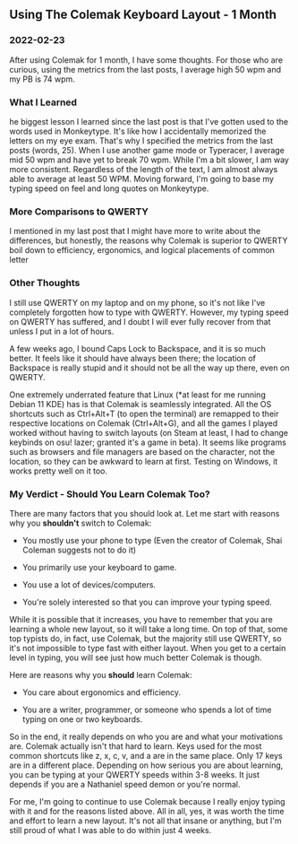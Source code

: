 <!---
title:Using The Colemak Keyboard Layout - 1 Month
date:Wed, 23 Feb 2022 10:00:00 EST
description:After using Colemak for 1 month, I have some thoughts
--->

## Using The Colemak Keyboard Layout - 1 Month

### 2022-02-23

After using Colemak for 1 month, I have some thoughts. For those who are curious, using the metrics from the last posts, I average high 50 wpm and my PB is 74 wpm.

### What I Learned

he biggest lesson I learned since the last post is that I've gotten used to the words used in Monkeytype. It's like how I accidentally memorized the letters on my eye exam. That's why I specified the metrics from the last posts (words, 25). When I use another game mode or Typeracer, I average mid 50 wpm and have yet to break 70 wpm. While I'm a bit slower, I am way more consistent. Regardless of the length of the text, I am almost always able to average at least 50 WPM. Moving forward, I'm going to base my typing speed on feel and long quotes on Monkeytype.

### More Comparisons to QWERTY

I mentioned in my last post that I might have more to write about the differences, but honestly, the reasons why Colemak is superior to QWERTY boil down to efficiency, ergonomics, and logical placements of common letter

### Other Thoughts

I still use QWERTY on my laptop and on my phone, so it's not like I've completely forgotten how to type with QWERTY. However, my typing speed on QWERTY has suffered, and I doubt I will ever fully recover from that unless I put in a lot of hours.

A few weeks ago, I bound Caps Lock to Backspace, and it is so much better. It feels like it should have always been there; the location of Backspace is really stupid and it should not be all the way up there, even on QWERTY.

One extremely underrated feature that Linux (*at least for me running Debian 11 KDE) has is that Colemak is seamlessly integrated. All the OS shortcuts such as Ctrl+Alt+T (to open the terminal) are remapped to their respective locations on Colemak (Ctrl+Alt+G), and all the games I played worked without having to switch layouts (on Steam at least, I had to change keybinds on osu! lazer; granted it's a game in beta). It seems like programs such as browsers and file managers are based on the character, not the location, so they can be awkward to learn at first. Testing on Windows, it works pretty well on it too.

### My Verdict - Should You Learn Colemak Too?

There are many factors that you should look at. Let me start with reasons why you **shouldn't** switch to Colemak:

- You mostly use your phone to type (Even the creator of Colemak, Shai Coleman suggests not to do it)

- You primarily use your keyboard to game.

- You use a lot of devices/computers.

- You're solely interested so that you can improve your typing speed.

While it is possible that it increases, you have to remember that you are learning a whole new layout, so it will take a long time. On top of that, some top typists do, in fact, use Colemak, but the majority still use QWERTY, so it's not impossible to type fast with either layout. When you get to a certain level in typing, you will see just how much better Colemak is though.

Here are reasons why you **should** learn Colemak:

- You care about ergonomics and efficiency.

- You are a writer, programmer, or someone who spends a lot of time typing on one or two keyboards.

So in the end, it really depends on who you are and what your motivations are. Colemak actually isn't that hard to learn. Keys used for the most common shortcuts like z, x, c, v, and a are in the same place. Only 17 keys are in a different place. Depending on how serious you are about learning, you can be typing at your QWERTY speeds within 3-8 weeks. It just depends if you are a Nathaniel speed demon or you're normal.

For me, I'm going to continue to use Colemak because I really enjoy typing with it and for the reasons listed above. All in all, yes, it was worth the time and effort to learn a new layout. It's not all that insane or anything, but I'm still proud of what I was able to do within just 4 weeks.
